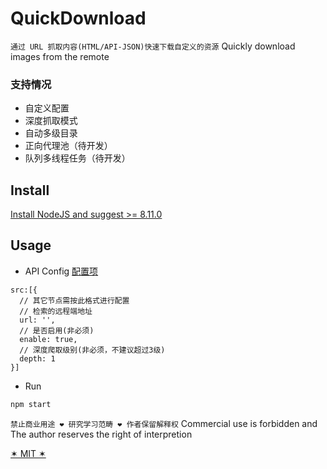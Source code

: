 # QuickDownload

`通过 URL 抓取内容(HTML/API-JSON)快速下载自定义的资源`
Quickly download images from the remote

### 支持情况
- 自定义配置
- 深度抓取模式
- 自动多级目录
- 正向代理池（待开发）
- 队列多线程任务（待开发）

## Install

[Install NodeJS and suggest >= 8.11.0](https://nodejs.org/zh-cn/)

## Usage

- API Config [配置项](./src/resource/url/api.js)
```Node
src:[{
  // 其它节点需按此格式进行配置
  // 检索的远程端地址
  url: '',
  // 是否启用(非必须)
  enable: true,
  // 深度爬取级别(非必须，不建议超过3级)
  depth: 1
}]
```

- Run
```bash
npm start
```

`禁止商业用途 ❤ 研究学习范畴 ❤ 作者保留解释权`
Commercial use is forbidden and The author reserves the right of interpretion

[✶ MIT ✶](./LICENSE)